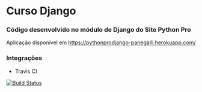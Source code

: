 # Curso Django

### Código desenvolvido no módulo de Django do Site Python Pro

Aplicação disponível em https://pythonprodjango-panegalli.herokuapp.com/

### Integrações

* Travis CI

[![Build Status](https://travis-ci.org/felipepanegalli/python-pro-django.svg?branch=master)](https://travis-ci.org/felipepanegalli/python-pro-django)

